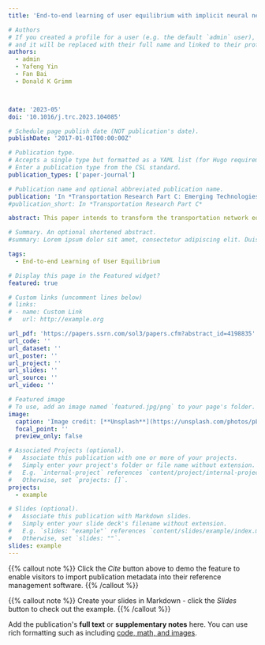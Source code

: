 ```yaml
---
title: 'End-to-end learning of user equilibrium with implicit neural networks'

# Authors
# If you created a profile for a user (e.g. the default `admin` user), write the username (folder name) here
# and it will be replaced with their full name and linked to their profile.
authors:
  - admin
  - Yafeng Yin
  - Fan Bai
  - Donald K Grimm



date: '2023-05'
doi: '10.1016/j.trc.2023.104085'

# Schedule page publish date (NOT publication's date).
publishDate: '2017-01-01T00:00:00Z'

# Publication type.
# Accepts a single type but formatted as a YAML list (for Hugo requirements).
# Enter a publication type from the CSL standard.
publication_types: ['paper-journal']

# Publication name and optional abbreviated publication name.
publication: 'In *Transportation Research Part C: Emerging Technologies*'
#publication_short: In *Transportation Research Part C*

abstract: This paper intends to transform the transportation network equilibrium modeling paradigm via an “end-to-end” framework that directly learns travel choice preferences and the equilibrium state from multi-day link flow observations. The centerpiece of the proposed framework is to use deep neural networks to represent travelers’ route choice preferences and then encapsulate the neural networks in a variational inequality that prescribes the user equilibrium flow distribution. The proposed neural network architecture ensures the existence of equilibrium and accommodates future changes in road network topology. The variational inequality is then embedded as an implicit layer in a learning framework, which takes the context features (e.g., road network and traveler characteristics) as input and outputs the user equilibrium flow distribution. By comparing computed equilibrium flows with observed flows, the neural networks can be trained. The proposed end-to-end framework is demonstrated and validated using synthesized data for the Sioux Falls network.

# Summary. An optional shortened abstract.
#summary: Lorem ipsum dolor sit amet, consectetur adipiscing elit. Duis posuere tellus ac #convallis placerat. Proin tincidunt magna sed ex sollicitudin condimentum.

tags:
  - End-to-end Learning of User Equilibrium

# Display this page in the Featured widget?
featured: true

# Custom links (uncomment lines below)
# links:
# - name: Custom Link
#   url: http://example.org

url_pdf: 'https://papers.ssrn.com/sol3/papers.cfm?abstract_id=4198835'
url_code: ''
url_dataset: ''
url_poster: ''
url_project: ''
url_slides: ''
url_source: ''
url_video: ''

# Featured image
# To use, add an image named `featured.jpg/png` to your page's folder.
image:
  caption: 'Image credit: [**Unsplash**](https://unsplash.com/photos/pLCdAaMFLTE)'
  focal_point: ''
  preview_only: false

# Associated Projects (optional).
#   Associate this publication with one or more of your projects.
#   Simply enter your project's folder or file name without extension.
#   E.g. `internal-project` references `content/project/internal-project/index.md`.
#   Otherwise, set `projects: []`.
projects:
  - example

# Slides (optional).
#   Associate this publication with Markdown slides.
#   Simply enter your slide deck's filename without extension.
#   E.g. `slides: "example"` references `content/slides/example/index.md`.
#   Otherwise, set `slides: ""`.
slides: example
---
```


{{% callout note %}}
Click the _Cite_ button above to demo the feature to enable visitors to import publication metadata into their reference management software.
{{% /callout %}}

{{% callout note %}}
Create your slides in Markdown - click the _Slides_ button to check out the example.
{{% /callout %}}

Add the publication's **full text** or **supplementary notes** here. You can use rich formatting such as including [code, math, and images](https://docs.hugoblox.com/content/writing-markdown-latex/).
